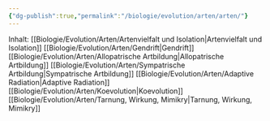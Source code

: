 ```yaml
---
{"dg-publish":true,"permalink":"/biologie/evolution/arten/arten/"}
---
```


Inhalt:
[[Biologie/Evolution/Arten/Artenvielfalt und Isolation\|Artenvielfalt und Isolation]]
[[Biologie/Evolution/Arten/Gendrift\|Gendrift]]
[[Biologie/Evolution/Arten/Allopatrische Artbildung\|Allopatrische Artbildung]]
[[Biologie/Evolution/Arten/Sympatrische Artbildung\|Sympatrische Artbildung]]
[[Biologie/Evolution/Arten/Adaptive Radiation\|Adaptive Radiation]]
[[Biologie/Evolution/Arten/Koevolution\|Koevolution]]
[[Biologie/Evolution/Arten/Tarnung, Wirkung, Mimikry\|Tarnung, Wirkung, Mimikry]]


